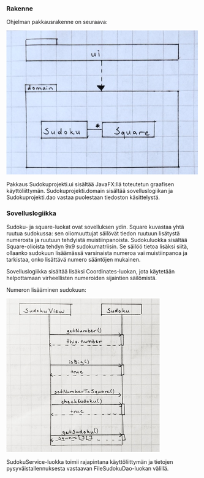 ### Rakenne

Ohjelman pakkausrakenne on seuraava:

![luokka/pakkauskaavio](https://github.com/sannahan/ot-harjoitustyo/blob/master/dokumentaatio/kuvat/luokka_pakkauskaavio.jpg)

Pakkaus Sudokuprojekti.ui sisältää JavaFX:llä toteutetun graafisen käyttöliittymän. Sudokuprojekti.domain sisältää sovelluslogiikan ja Sudokuprojekti.dao vastaa puolestaan tiedoston käsittelystä.

### Sovelluslogiikka

Sudoku- ja square-luokat ovat sovelluksen ydin. Square kuvastaa yhtä ruutua sudokussa: sen oliomuuttujat säilövät tiedon ruutuun lisätystä numerosta ja ruutuun tehdyistä muistiinpanoista. Sudokuluokka sisältää Square-olioista tehdyn 9x9 sudokumatriisin. Se säilöö tietoa lisäksi siitä, ollaanko sudokuun lisäämässä varsinaista numeroa vai muistiinpanoa ja tarkistaa, onko lisättävä numero sääntöjen mukainen.

Sovelluslogiikka sisältää lisäksi Coordinates-luokan, jota käytetään helpottamaan virheellisten numeroiden sijaintien säilömistä.

Numeron lisääminen sudokuun:

![sekvenssikaavio1](https://github.com/sannahan/ot-harjoitustyo/blob/master/dokumentaatio/kuvat/sekvenssikaavio.jpg)

SudokuService-luokka toimii rajapintana käyttöliittymän ja tietojen pysyväistallennuksesta vastaavan FileSudokuDao-luokan välillä. 
